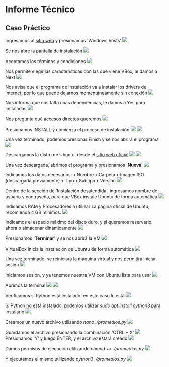 # Informe Técnico

## Caso Práctico
Ingresamos al [sitio web](<https://www.virtualbox.org/wiki/Downloads>) y presionamos ‘Windows hosts’
![](./imagenes/firefox_eVA2T2NJfV.png)
<br>

Se nos abre la pantalla de instalación
![](./imagenes/VirtualBox-7.1.10-169112-Win_9cx8wGoYV0.png)
<br>

Aceptamos los términos y condiciones
![](./imagenes/VirtualBox-7.1.10-169112-Win_GxfETMiurJ.png)
<br>

Nos permite elegir las características con las que viene VBox, le damos a Next
![](./imagenes/VirtualBox-7.1.10-169112-Win_iUoKDGQAkd.png)
<br>

Nos avisa que el programa de instalación va a instalar los drivers de internet, por lo que puede dejarnos momentáneamente sin conexión
![](./imagenes/VirtualBox-7.1.10-169112-Win_ynsEyYla47.png)
<br>

Nos informa que nos falta unas dependencias, le damos a Yes para instalarlas
![](./imagenes/VirtualBox-7.1.10-169112-Win_kUeuwb6hBH.png)
<br>

Nos pregunta qué accesos directos queremos
![](./imagenes/VirtualBox-7.1.10-169112-Win_IXlAFSGKa6.png)
<br>

Presionamos INSTALL y comienza el proceso de instalación
![](./imagenes/VirtualBox-7.1.10-169112-Win_2pSOGrfwkG.png)
![](./imagenes/VirtualBox-7.1.10-169112-Win_KhYO8XW7rQ.png)
<br>

Una vez terminado, podemos presionar Finish y se nos abrirá el programa
![](./imagenes/VirtualBox-7.1.10-169112-Win_vbzEVqbWIQ.png)
<br>


Descargamos la distro de Ubuntu, desde el [sitio web oficial](https://ubuntu.com/download/desktop)
![](./imagenes/firefox_4Vx7RG5VEf.png)
![](./imagenes/explorer_2jRK6b9tup.png)
<br>

Una vez descargada, abrimos el programa y presionamos '**Nueva**'
![](./imagenes/VirtualBox_h4spb5XFcf.png)
<br>

Indicamos los datos necesarios:
• Nombre
• Carpeta
• Imagen ISO (descargada previamente)
• Tipo
• Subtipo
• Versión
![](./imagenes/VirtualBox_t5eeNUbrGI.png)
<br>

Dentro de la sección de 'Instalación desatendida', ingresamos nombre de usuario y contraseña, para que VBox instale Ubuntu de forma automática
![](./imagenes/VirtualBox_Tub25Ohdff.png)
<br>

Indicamos RAM y Procesadores a utilizar
La página oficial de Ubuntu, recomienda 4 GB mínimos.
![](./imagenes/VirtualBox_6tXlkeniVO.png)
<br>

Indicamos el espacio máximo del disco duro, y si queremos reservarlo ahora o almacenar dinámicamente
![](./imagenes/VirtualBox_ftojgare1K.png)
<br>

Presionamos '**Terminar**' y se nos abrirá la VM
![](./imagenes/VirtualBox_WMWPePWjtZ.png)
<br>

VirtualBox inicia la instalación de Ubuntu de forma automática
![](./imagenes/VirtualBoxVM_EGajKrp2v4.png)
<br>

Una vez terminado, se reiniciará la máquina virtual y nos permitirá iniciar sesión
![](./imagenes/VirtualBoxVM_8fVetkh7xC.png)
<br>

Iniciamos sesión, y ya tenemos nuestra VM con Ubuntu lista para usar
![](./imagenes/VirtualBoxVM_opawkC3AAs.png)
<br>

Abrimos la terminal
![](./imagenes/VirtualBoxVM_PLIVllGpQ5.png)
![](./imagenes/VirtualBoxVM_oECnFkOQW0.png)
<br>

Verificamos si Python está instalado, en este caso lo está
![](./imagenes/VirtualBoxVM_0O5kUZYUya.png)
<br>

Si Python no está instalado, podemos utilizar *sudo apt install python3* para instalarlo
![](./imagenes/VirtualBoxVM_dhhsLJu00N.png)
<br>

Creamos un nuevo archivo utilizando *nano ./promedios.py*
![](./imagenes/VirtualBoxVM_XsydECM6vx.png)
<br>

Guardamos el archivo presionando la combinación 'CTRL + X'
![](./imagenes/VirtualBoxVM_svIfZOs0OP.png)
Presionamos 'Y' y luego ENTER, y el archivo estará creado
![](./imagenes/VirtualBoxVM_5iSeK6FaT5.png)
<br>

Damos permisos de ejecución utilizando *chmod +x ./promedios.py*
![](./imagenes/VirtualBoxVM_4zfbvkwh35.png)
<br>

Y ejecutamos el mismo utilizando *python3 ./promedios.py*
![](./imagenes/VirtualBoxVM_mflhhcAYs2.png)
<br>

